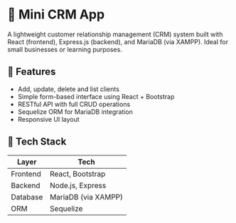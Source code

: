 # 🧾 Mini CRM App

A lightweight customer relationship management (CRM) system built with React (frontend), Express.js (backend), and MariaDB (via XAMPP). Ideal for small businesses or learning purposes.

## 🚀 Features

- Add, update, delete and list clients
- Simple form-based interface using React + Bootstrap
- RESTful API with full CRUD operations
- Sequelize ORM for MariaDB integration
- Responsive UI layout

## 🧱 Tech Stack

| Layer        | Tech                     |
|--------------|--------------------------|
| Frontend     | React, Bootstrap         |
| Backend      | Node.js, Express         |
| Database     | MariaDB (via XAMPP)      |
| ORM          | Sequelize                |
